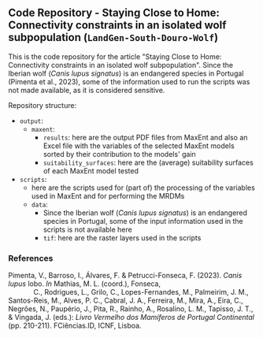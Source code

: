 
## Code Repository - Staying Close to Home: Connectivity constraints in an isolated wolf subpopulation (`LandGen-South-Douro-Wolf`)

This is the code repository for the article "Staying Close to Home: Connectivity constraints in an isolated wolf subpopulation". Since the Iberian wolf (*Canis lupus signatus*) is an endangered species in Portugal (Pimenta et al., 2023), some of the information used to run the scripts was not made available, as it is considered sensitive.

Repository structure:

+ `output`:
  + `maxent`:
    + `results`: here are the output PDF files from MaxEnt and also an Excel file with the variables of the selected MaxEnt models sorted by their contribution to the models' gain
    + `suitability_surfaces`: here are the (average) suitability surfaces of each MaxEnt model tested
+ `scripts`:
  + here are the scripts used for (part of) the processing of the variables used in MaxEnt and for performing the MRDMs
  + `data`:
    + Since the Iberian wolf (*Canis lupus signatus*) is an endangered species in Portugal, some of the input information used in the scripts is not available here
    + `tif`: here are the raster layers used in the scripts

### References 

Pimenta, V., Barroso, I., Álvares, F. & Petrucci-Fonseca, F. (2023). *Canis lupus* lobo. *In* Mathias, M. L. (coord.), Fonseca, <br> 
&nbsp;&nbsp;&nbsp;&nbsp;&nbsp;&nbsp;&nbsp;&nbsp;&nbsp;&nbsp;&nbsp;
&nbsp;C., Rodrigues, L., Grilo, C., Lopes-Fernandes, M., Palmeirim, J. M., Santos-Reis, M., Alves, P. C., Cabral, J. A., Ferreira, M., Mira, A., Eira, C., Negrões, N., Paupério, J., Pita, R., Rainho, A., Rosalino, L. M., Tapisso, J. T., & Vingada, J. (eds.): *Livro Vermelho dos Mamíferos de Portugal Continental* (pp. 210-211). FCiências.ID, ICNF, Lisboa.
